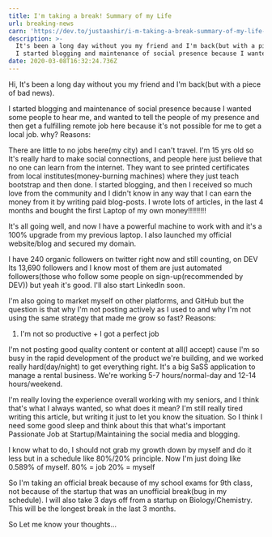 ```yaml
---
title: I'm taking a break! Summary of my Life
url: breaking-news
carn: 'https://dev.to/justaashir/i-m-taking-a-break-summary-of-my-life-21b2'
description: >-
  It's been a long day without you my friend and I'm back(but with a piece of bad news).
  I started blogging and maintenance of social presence because I wanted some people to hear me, and wanted to tell the people of my presence and then get a fulfilling remote job here because it's not possible for me to get a local job. why? Reasons:
date: 2020-03-08T16:32:24.736Z
---
```

Hi,
It's been a long day without you my friend and I'm back(but with a piece of bad news).

I started blogging and maintenance of social presence because I wanted some people to hear me, and wanted to tell the people of my presence and then get a fulfilling remote job here because it's not possible for me to get a local job. why? Reasons:

There are little to no jobs here(my city) and I can't travel.
I'm 15 yrs old so It's really hard to make social connections, and people here just believe that no one can learn from the internet. They want to see printed certificates from local institutes(money-burning machines) where they just teach bootstrap and then done.
I started blogging, and then I received so much love from the community and I didn't know in any way that I can earn the money from it by writing paid blog-posts. I wrote lots of articles, in the last 4 months and bought the first Laptop of my own money!!!!!!!!!

It's all going well, and now I have a powerful machine to work with and it's a 100% upgrade from my previous laptop. I also launched my official website/blog and secured my domain.

I have 240 organic followers on twitter right now and still counting, on DEV Its 13,690 followers and I know most of them are just automated followers(those who follow some people on sign-up(recommended by DEV)) but yeah it's good. I'll also start LinkedIn soon.

I'm also going to market myself on other platforms, and GitHub but the question is that why I'm not posting actively as I used to and why I'm not using the same strategy that made me grow so fast? Reasons:
  1. I'm not so productive + I got a perfect job

I'm not posting good quality content or content at all(I accept) cause I'm so busy in the rapid development of the product we're building, and we worked really hard(day/night) to get everything right. It's a big SaSS application to manage a rental business. We're working 5-7 hours/normal-day and 12-14 hours/weekend.

I'm really loving the experience overall working with my seniors, and I think that's what I always wanted, so what does it mean?
I'm still really tired writing this article, but writing it just to let you know the situation. So I think I need some good sleep and think about this that what's important Passionate Job at Startup/Maintaining the social media and blogging.

I know what to do, I should not grab my growth down by myself and do it less but in a schedule like 80%/20% principle. Now I'm just doing like 0.589% of myself.
80% = job
20% = myself

So I'm taking an official break because of my school exams for 9th class, not because of the startup that was an unofficial break(bug in my schedule). I will also take 3 days off from a startup on Biology/Chemistry. This will be the longest break in the last 3 months.

So Let me know your thoughts...
